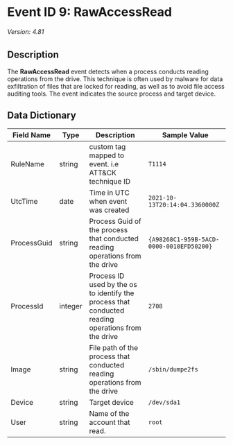 # Event ID 9: RawAccessRead
###### Version: 4.81

## Description
The **RawAccessRead** event detects when a process conducts reading operations from the drive. This technique is often used by malware for data exfiltration of files that are locked for reading, as well as to avoid file access auditing tools. The event indicates the source process and target device.

## Data Dictionary
|Field Name|Type|Description|Sample Value|
|---|---|---|---|
|RuleName|string|custom tag mapped to event. i.e ATT&CK technique ID|`T1114`|
|UtcTime|date|Time in UTC when event was created|`2021-10-13T20:14:04.3360000Z`|
|ProcessGuid|string|Process Guid of the process that conducted reading operations from the drive|`{A98268C1-959B-5ACD-0000-0010EFD50200}`|
|ProcessId|integer|Process ID used by the os to identify the process that conducted reading operations from the drive|`2708`|
|Image|string|File path of the process that conducted reading operations from the drive|`/sbin/dumpe2fs`|
|Device|string|Target device|`/dev/sda1`|
|User|string|Name of the account that read.|`root`|
